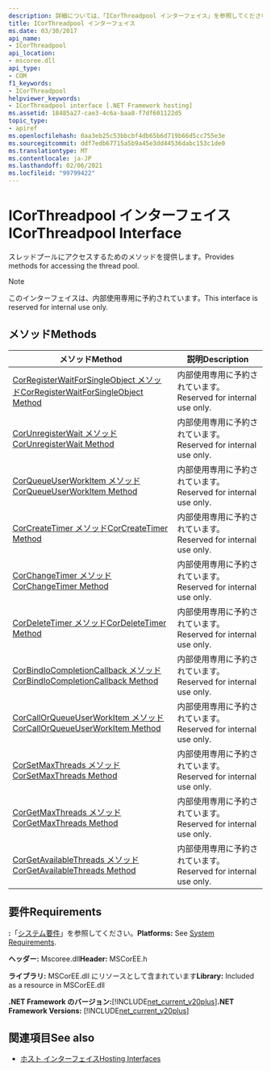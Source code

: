 ```yaml
---
description: 詳細については、「ICorThreadpool インターフェイス」を参照してください。
title: ICorThreadpool インターフェイス
ms.date: 03/30/2017
api_name:
- ICorThreadpool
api_location:
- mscoree.dll
api_type:
- COM
f1_keywords:
- ICorThreadpool
helpviewer_keywords:
- ICorThreadpool interface [.NET Framework hosting]
ms.assetid: 18485a27-cae3-4c6a-baa8-f7df601122d5
topic_type:
- apiref
ms.openlocfilehash: 0aa3eb25c53bbcbf4db65b6d719b66d5cc755e3e
ms.sourcegitcommit: ddf7edb67715a5b9a45e3dd44536dabc153c1de0
ms.translationtype: MT
ms.contentlocale: ja-JP
ms.lasthandoff: 02/06/2021
ms.locfileid: "99799422"
---
```

# <a name="icorthreadpool-interface"></a><span data-ttu-id="d9963-103">ICorThreadpool インターフェイス</span><span class="sxs-lookup"><span data-stu-id="d9963-103">ICorThreadpool Interface</span></span>

<span data-ttu-id="d9963-104">スレッドプールにアクセスするためのメソッドを提供します。</span><span class="sxs-lookup"><span data-stu-id="d9963-104">Provides methods for accessing the thread pool.</span></span>  
  
> [!NOTE]
> <span data-ttu-id="d9963-105">このインターフェイスは、内部使用専用に予約されています。</span><span class="sxs-lookup"><span data-stu-id="d9963-105">This interface is reserved for internal use only.</span></span>  
  
## <a name="methods"></a><span data-ttu-id="d9963-106">メソッド</span><span class="sxs-lookup"><span data-stu-id="d9963-106">Methods</span></span>  
  
|<span data-ttu-id="d9963-107">メソッド</span><span class="sxs-lookup"><span data-stu-id="d9963-107">Method</span></span>|<span data-ttu-id="d9963-108">説明</span><span class="sxs-lookup"><span data-stu-id="d9963-108">Description</span></span>|  
|------------|-----------------|  
|[<span data-ttu-id="d9963-109">CorRegisterWaitForSingleObject メソッド</span><span class="sxs-lookup"><span data-stu-id="d9963-109">CorRegisterWaitForSingleObject Method</span></span>](icorthreadpool-corregisterwaitforsingleobject-method.md)|<span data-ttu-id="d9963-110">内部使用専用に予約されています。</span><span class="sxs-lookup"><span data-stu-id="d9963-110">Reserved for internal use only.</span></span>|  
|[<span data-ttu-id="d9963-111">CorUnregisterWait メソッド</span><span class="sxs-lookup"><span data-stu-id="d9963-111">CorUnregisterWait Method</span></span>](icorthreadpool-corunregisterwait-method.md)|<span data-ttu-id="d9963-112">内部使用専用に予約されています。</span><span class="sxs-lookup"><span data-stu-id="d9963-112">Reserved for internal use only.</span></span>|  
|[<span data-ttu-id="d9963-113">CorQueueUserWorkItem メソッド</span><span class="sxs-lookup"><span data-stu-id="d9963-113">CorQueueUserWorkItem Method</span></span>](icorthreadpool-corqueueuserworkitem-method.md)|<span data-ttu-id="d9963-114">内部使用専用に予約されています。</span><span class="sxs-lookup"><span data-stu-id="d9963-114">Reserved for internal use only.</span></span>|  
|[<span data-ttu-id="d9963-115">CorCreateTimer メソッド</span><span class="sxs-lookup"><span data-stu-id="d9963-115">CorCreateTimer Method</span></span>](icorthreadpool-corcreatetimer-method.md)|<span data-ttu-id="d9963-116">内部使用専用に予約されています。</span><span class="sxs-lookup"><span data-stu-id="d9963-116">Reserved for internal use only.</span></span>|  
|[<span data-ttu-id="d9963-117">CorChangeTimer メソッド</span><span class="sxs-lookup"><span data-stu-id="d9963-117">CorChangeTimer Method</span></span>](icorthreadpool-corchangetimer-method.md)|<span data-ttu-id="d9963-118">内部使用専用に予約されています。</span><span class="sxs-lookup"><span data-stu-id="d9963-118">Reserved for internal use only.</span></span>|  
|[<span data-ttu-id="d9963-119">CorDeleteTimer メソッド</span><span class="sxs-lookup"><span data-stu-id="d9963-119">CorDeleteTimer Method</span></span>](icorthreadpool-cordeletetimer-method.md)|<span data-ttu-id="d9963-120">内部使用専用に予約されています。</span><span class="sxs-lookup"><span data-stu-id="d9963-120">Reserved for internal use only.</span></span>|  
|[<span data-ttu-id="d9963-121">CorBindIoCompletionCallback メソッド</span><span class="sxs-lookup"><span data-stu-id="d9963-121">CorBindIoCompletionCallback Method</span></span>](icorthreadpool-corbindiocompletioncallback-method.md)|<span data-ttu-id="d9963-122">内部使用専用に予約されています。</span><span class="sxs-lookup"><span data-stu-id="d9963-122">Reserved for internal use only.</span></span>|  
|[<span data-ttu-id="d9963-123">CorCallOrQueueUserWorkItem メソッド</span><span class="sxs-lookup"><span data-stu-id="d9963-123">CorCallOrQueueUserWorkItem Method</span></span>](icorthreadpool-corcallorqueueuserworkitem-method.md)|<span data-ttu-id="d9963-124">内部使用専用に予約されています。</span><span class="sxs-lookup"><span data-stu-id="d9963-124">Reserved for internal use only.</span></span>|  
|[<span data-ttu-id="d9963-125">CorSetMaxThreads メソッド</span><span class="sxs-lookup"><span data-stu-id="d9963-125">CorSetMaxThreads Method</span></span>](icorthreadpool-corsetmaxthreads-method.md)|<span data-ttu-id="d9963-126">内部使用専用に予約されています。</span><span class="sxs-lookup"><span data-stu-id="d9963-126">Reserved for internal use only.</span></span>|  
|[<span data-ttu-id="d9963-127">CorGetMaxThreads メソッド</span><span class="sxs-lookup"><span data-stu-id="d9963-127">CorGetMaxThreads Method</span></span>](icorthreadpool-corgetmaxthreads-method.md)|<span data-ttu-id="d9963-128">内部使用専用に予約されています。</span><span class="sxs-lookup"><span data-stu-id="d9963-128">Reserved for internal use only.</span></span>|  
|[<span data-ttu-id="d9963-129">CorGetAvailableThreads メソッド</span><span class="sxs-lookup"><span data-stu-id="d9963-129">CorGetAvailableThreads Method</span></span>](icorthreadpool-corgetavailablethreads-method.md)|<span data-ttu-id="d9963-130">内部使用専用に予約されています。</span><span class="sxs-lookup"><span data-stu-id="d9963-130">Reserved for internal use only.</span></span>|  
  
## <a name="requirements"></a><span data-ttu-id="d9963-131">要件</span><span class="sxs-lookup"><span data-stu-id="d9963-131">Requirements</span></span>  

 <span data-ttu-id="d9963-132">**:**「[システム要件](../../get-started/system-requirements.md)」を参照してください。</span><span class="sxs-lookup"><span data-stu-id="d9963-132">**Platforms:** See [System Requirements](../../get-started/system-requirements.md).</span></span>  
  
 <span data-ttu-id="d9963-133">**ヘッダー:** Mscoree.dll</span><span class="sxs-lookup"><span data-stu-id="d9963-133">**Header:** MSCorEE.h</span></span>  
  
 <span data-ttu-id="d9963-134">**ライブラリ:** MSCorEE.dll にリソースとして含まれています</span><span class="sxs-lookup"><span data-stu-id="d9963-134">**Library:** Included as a resource in MSCorEE.dll</span></span>  
  
 <span data-ttu-id="d9963-135">**.NET Framework のバージョン:**[!INCLUDE[net_current_v20plus](../../../../includes/net-current-v20plus-md.md)]</span><span class="sxs-lookup"><span data-stu-id="d9963-135">**.NET Framework Versions:** [!INCLUDE[net_current_v20plus](../../../../includes/net-current-v20plus-md.md)]</span></span>  
  
## <a name="see-also"></a><span data-ttu-id="d9963-136">関連項目</span><span class="sxs-lookup"><span data-stu-id="d9963-136">See also</span></span>

- [<span data-ttu-id="d9963-137">ホスト インターフェイス</span><span class="sxs-lookup"><span data-stu-id="d9963-137">Hosting Interfaces</span></span>](hosting-interfaces.md)
